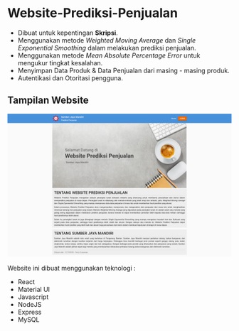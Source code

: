 # Website-Prediksi-Penjualan

- Dibuat untuk kepentingan **Skripsi**.
- Menggunakan metode _Weighted Moving Average_ dan _Single Exponential Smoothing_ dalam melakukan prediksi penjualan.
- Menggunakan metode _Mean Absolute Percentage Error_ untuk mengukur tingkat kesalahan.
- Menyimpan Data Produk & Data Penjualan dari masing - masing produk.
- Autentikasi dan Otoritasi pengguna.

## Tampilan Website

![Home](/../pictures/HOME.png)

Website ini dibuat menggunakan teknologi :

- React
- Material UI
- Javascript
- NodeJS
- Express
- MySQL
